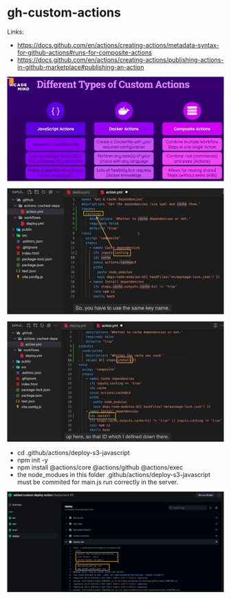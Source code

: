 # gh-custom-actions

Links:

- https://docs.github.com/en/actions/creating-actions/metadata-syntax-for-github-actions#runs-for-composite-actions
- https://docs.github.com/en/actions/creating-actions/publishing-actions-in-github-marketplace#publishing-an-action

![](readme-images/action-types.png?raw=true)

![](readme-images/inputs.png?raw=true)

![](readme-images/outputs.png?raw=true)


- cd .github/actions/deploy-s3-javascript
- npm init -y 
- npm install @actions/core @actions/github @actions/exec
- the node_modues in this folder .github/actions/deploy-s3-javascript must be commited for main.js run correctly in the server.

![](readme-images/aws.png?raw=true)